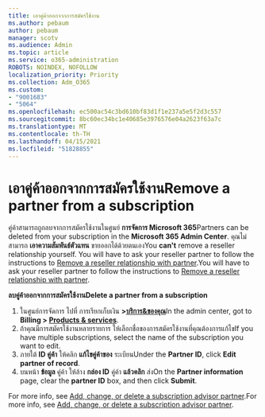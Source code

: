 ```yaml
---
title: เอาคู่ค้าออกจากการสมัครใช้งาน
ms.author: pebaum
author: pebaum
manager: scotv
ms.audience: Admin
ms.topic: article
ms.service: o365-administration
ROBOTS: NOINDEX, NOFOLLOW
localization_priority: Priority
ms.collection: Adm_O365
ms.custom:
- "9001683"
- "5064"
ms.openlocfilehash: ec500ac54c3bd610bf83d1f1e237a5e5f2d3c557
ms.sourcegitcommit: 8bc60ec34bc1e40685e3976576e04a2623f63a7c
ms.translationtype: MT
ms.contentlocale: th-TH
ms.lasthandoff: 04/15/2021
ms.locfileid: "51828855"
---
```

# <a name="remove-a-partner-from-a-subscription"></a><span data-ttu-id="4c3c5-102">เอาคู่ค้าออกจากการสมัครใช้งาน</span><span class="sxs-lookup"><span data-stu-id="4c3c5-102">Remove a partner from a subscription</span></span>

<span data-ttu-id="4c3c5-103">คู่ค้าสามารถถูกลบจากการสมัครใช้งานในศูนย์ **การจัดการ Microsoft 365**</span><span class="sxs-lookup"><span data-stu-id="4c3c5-103">Partners can be deleted from your subscription in the **Microsoft 365 Admin Center**.</span></span> <span data-ttu-id="4c3c5-104">คุณไม่สามารถ **เอาความสัมพันธ์ตัวแทน** ขายออกได้ด้วยตนเอง</span><span class="sxs-lookup"><span data-stu-id="4c3c5-104">You **can't** remove a reseller relationship yourself.</span></span> <span data-ttu-id="4c3c5-105">You will have to ask your reseller partner to follow the instructions to [Remove a reseller relationship with partner](https://docs.microsoft.com/partner-center/remove-a-relationship).</span><span class="sxs-lookup"><span data-stu-id="4c3c5-105">You will have to ask your reseller partner to follow the instructions to [Remove a reseller relationship with partner](https://docs.microsoft.com/partner-center/remove-a-relationship).</span></span>

<span data-ttu-id="4c3c5-106">**ลบคู่ค้าออกจากการสมัครใช้งาน**</span><span class="sxs-lookup"><span data-stu-id="4c3c5-106">**Delete a partner from a subscription**</span></span>

1. <span data-ttu-id="4c3c5-107">ในศูนย์การจัดการ ไปที่ การเรียกเก็บเงิน **>[บริการ&ของคุณ](https://go.microsoft.com/fwlink/p/?linkid=842054)**</span><span class="sxs-lookup"><span data-stu-id="4c3c5-107">In the admin center, got to **Billing > [Products & services](https://go.microsoft.com/fwlink/p/?linkid=842054)**.</span></span>
2. <span data-ttu-id="4c3c5-108">ถ้าคุณมีการสมัครใช้งานหลายรายการ ให้เลือกชื่อของการสมัครใช้งานที่คุณต้องการแก้ไข</span><span class="sxs-lookup"><span data-stu-id="4c3c5-108">If you have multiple subscriptions, select the name of the subscription you want to edit.</span></span>
3. <span data-ttu-id="4c3c5-109">ภายใต้ **ID คู่ค้า** ให้คลิก **แก้ไขคู่ค้าของ** ระเบียน</span><span class="sxs-lookup"><span data-stu-id="4c3c5-109">Under the **Partner ID**, click **Edit partner of record**.</span></span>
4. <span data-ttu-id="4c3c5-110">บนหน้า **ข้อมูล** คู่ค้า ให้ล้าง **กล่อง ID** คู่ค้า **แล้วคลิก** ส่ง</span><span class="sxs-lookup"><span data-stu-id="4c3c5-110">On the **Partner information** page, clear the **partner ID** box, and then click **Submit**.</span></span>

<span data-ttu-id="4c3c5-111">For more info, see [Add, change, or delete a subscription advisor partner](https://docs.microsoft.com/microsoft-365/admin/misc/add-partner?view=o365-worldwide).</span><span class="sxs-lookup"><span data-stu-id="4c3c5-111">For more info, see [Add, change, or delete a subscription advisor partner](https://docs.microsoft.com/microsoft-365/admin/misc/add-partner?view=o365-worldwide).</span></span>
